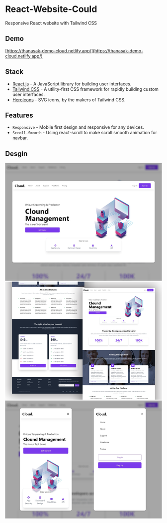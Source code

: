# React-Website-Could

Responsive React website with Tailwind CSS

## Demo
[https://thanasak-demo-cloud.netlify.app/](https://thanasak-demo-cloud.netlify.app/)

## Stack
- [React.js](https://reactjs.org/) - A JavaScript library for building user interfaces.
- [Tailwind CSS](https://tailwindcss.com/) - A utility-first CSS framework for rapidly building custom user interfaces.
- [HeroIcons](https://heroicons.com/) - SVG icons,
by the makers of Tailwind CSS.

## Features
- `Responsive` - Mobile first design and responsive for any devices.
- `Scroll-Smooth` - Using react-scroll to make scroll smooth animation for navbar. 

## Desgin

![Hero-Section](public/design/hero.png)
![Full-Desing](public/design/full.png)
![Mobile-Design](public/design/mobile.png)
